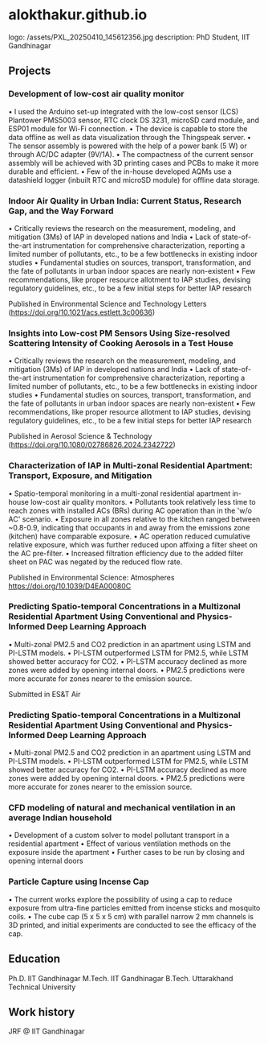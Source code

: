 # alokthakur.github.io
logo: /assets/PXL_20250410_145612356.jpg
description: PhD Student, IIT Gandhinagar
## Projects

### Development of low-cost air quality monitor
•	I used the Arduino set-up integrated with the low-cost sensor (LCS) Plantower PMS5003 sensor, RTC clock DS 3231, microSD card module, and ESP01 module for Wi-Fi connection. 
•	The device is capable to store the data offline as well as data visualization through the Thingspeak server. 
•	The sensor assembly is powered with the help of a power bank (5 W) or through AC/DC adapter (9V/1A). 
•	The compactness of the current sensor assembly will be achieved with 3D printing cases and PCBs to make it more durable and efficient. 
•	Few of the in-house developed AQMs use a datashield logger (inbuilt RTC and microSD module) for offline data storage.


### Indoor Air Quality in Urban India: Current Status, Research Gap, and the Way Forward
•	Critically reviews the research on the measurement, modeling, and mitigation (3Ms) of IAP in developed nations and India
•	Lack of state-of-the-art instrumentation for comprehensive characterization, reporting a limited number of pollutants, etc., to be a few bottlenecks in existing indoor studies
•	Fundamental studies on sources, transport, transformation, and the fate of pollutants in urban indoor spaces are nearly non-existent
•	Few recommendations, like proper resource allotment to IAP studies, devising regulatory guidelines, etc., to be a few initial steps for better IAP research

Published in Environmental Science and Technology Letters (https://doi.org/10.1021/acs.estlett.3c00636)

### Insights into Low-cost PM Sensors Using Size-resolved Scattering Intensity of Cooking Aerosols in a Test House
•	Critically reviews the research on the measurement, modeling, and mitigation (3Ms) of IAP in developed nations and India
•	Lack of state-of-the-art instrumentation for comprehensive characterization, reporting a limited number of pollutants, etc., to be a few bottlenecks in existing indoor studies
•	Fundamental studies on sources, transport, transformation, and the fate of pollutants in urban indoor spaces are nearly non-existent
•	Few recommendations, like proper resource allotment to IAP studies, devising regulatory guidelines, etc., to be a few initial steps for better IAP research

Published in Aerosol Science & Technology (https://doi.org/10.1080/02786826.2024.2342722)

### Characterization of IAP in Multi-zonal Residential Apartment: Transport, Exposure, and Mitigation 
•	Spatio-temporal monitoring in a multi-zonal residential apartment in-house low-cost air quality monitors.
•	Pollutants took relatively less time to reach zones with installed ACs (BRs) during AC operation than in the 'w/o AC' scenario.
•	Exposure in all zones relative to the kitchen ranged between ~0.8-0.9, indicating that occupants in and away from the emissions zone (kitchen) have comparable exposure.
•	AC operation reduced cumulative relative exposure, which was further reduced upon affixing a filter sheet on the AC pre-filter.
•	Increased filtration efficiency due to the added filter sheet on PAC was negated by the reduced flow rate.

Published in Environmental Science: Atmospheres https://doi.org/10.1039/D4EA00080C

### Predicting Spatio-temporal Concentrations in a Multizonal Residential Apartment Using Conventional and Physics-Informed Deep Learning Approach
•	Multi-zonal PM2.5 and CO2 prediction in an apartment using LSTM and PI-LSTM models.
•	PI-LSTM outperformed LSTM for PM2.5, while LSTM showed better accuracy for CO2.
•	PI-LSTM accuracy declined as more zones were added by opening internal doors.
•	PM2.5 predictions were more accurate for zones nearer to the emission source.

Submitted in ES&T Air

### Predicting Spatio-temporal Concentrations in a Multizonal Residential Apartment Using Conventional and Physics-Informed Deep Learning Approach
•	Multi-zonal PM2.5 and CO2 prediction in an apartment using LSTM and PI-LSTM models.
•	PI-LSTM outperformed LSTM for PM2.5, while LSTM showed better accuracy for CO2.
•	PI-LSTM accuracy declined as more zones were added by opening internal doors.
•	PM2.5 predictions were more accurate for zones nearer to the emission source.

### CFD modeling of natural and mechanical ventilation in an average Indian household
•	Development of a custom solver to model pollutant transport in a residential apartment
•	Effect of various ventilation methods on the exposure inside the apartment
•	Further cases to be run by closing and opening internal doors

### Particle Capture using Incense Cap
•	The current works explore the possibility of using a cap to reduce exposure from ultra-fine particles emitted from incense sticks and mosquito coils.
•	The cube cap (5 x 5 x 5 cm) with parallel narrow 2 mm channels is 3D printed, and initial experiments are conducted to see the efficacy of the cap.


## Education
Ph.D. IIT Gandhinagar
M.Tech. IIT Gandhinagar
B.Tech. Uttarakhand Technical University

## Work history
JRF @ IIT Gandhinagar


